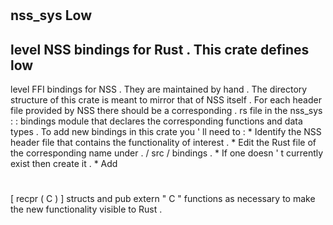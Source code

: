 #
#
nss_sys
Low
-
level
NSS
bindings
for
Rust
.
This
crate
defines
low
-
level
FFI
bindings
for
NSS
.
They
are
maintained
by
hand
.
The
directory
structure
of
this
crate
is
meant
to
mirror
that
of
NSS
itself
.
For
each
header
file
provided
by
NSS
there
should
be
a
corresponding
.
rs
file
in
the
nss_sys
:
:
bindings
module
that
declares
the
corresponding
functions
and
data
types
.
To
add
new
bindings
in
this
crate
you
'
ll
need
to
:
*
Identify
the
NSS
header
file
that
contains
the
functionality
of
interest
.
*
Edit
the
Rust
file
of
the
corresponding
name
under
.
/
src
/
bindings
.
*
If
one
doesn
'
t
currently
exist
then
create
it
.
*
Add
#
[
recpr
(
C
)
]
structs
and
pub
extern
"
C
"
functions
as
necessary
to
make
the
new
functionality
visible
to
Rust
.
